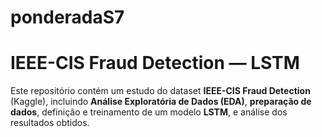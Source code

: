 # ponderadaS7
# IEEE-CIS Fraud Detection — LSTM

Este repositório contém um estudo do dataset **IEEE-CIS Fraud Detection** (Kaggle), incluindo **Análise Exploratória de Dados (EDA)**, **preparação de dados**, definição e treinamento de um modelo **LSTM**, e análise dos resultados obtidos.

